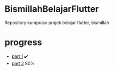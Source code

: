 # BismillahBelajarFlutter
Repository kumpulan projek belajar flutter, bismillah

# progress
- [part 1](https://docs.flutter.dev/get-started/codelab) ✔️
- [part 2](https://codelabs.developers.google.com/codelabs/first-flutter-app-pt2#5) 80%
